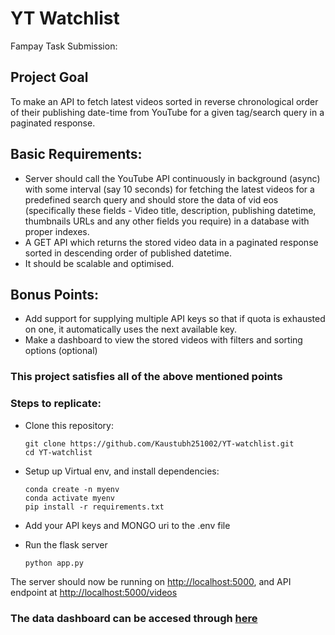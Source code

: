 # YT Watchlist

Fampay Task Submission: 
## Project Goal

To make an API to fetch latest videos sorted in reverse chronological order of their publishing date-time from YouTube for a given tag/search query in a paginated response.

## Basic Requirements:

- Server should call the YouTube API continuously in background (async) with some interval (say 10 seconds) for fetching the latest videos for a predefined search query and should store the data of vid eos (specifically these fields - Video title, description, publishing datetime, thumbnails URLs and any other fields you require) in a database with proper indexes.
- A GET API which returns the stored video data in a paginated response sorted in descending order of published datetime.
- It should be scalable and optimised.

## Bonus Points:

- Add support for supplying multiple API keys so that if quota is exhausted on one, it automatically uses the next available key.
- Make a dashboard to view the stored videos with filters and sorting options (optional) 


### This project satisfies all of the above mentioned points

### Steps to replicate:

- Clone this repository:
  
    ```
    git clone https://github.com/Kaustubh251002/YT-watchlist.git
    cd YT-watchlist
    ```
- Setup up Virtual env, and install dependencies:
  
    ```
    conda create -n myenv
    conda activate myenv
    pip install -r requirements.txt
    ```
- Add your API keys and MONGO uri to the .env file
- Run the flask server
  
    ```
    python app.py
    ```

<p>
    The server should now be running on <a href='http://localhost:5000'>http://localhost:5000</a>, and API endpoint at <a href='http://localhost:5000/videos'>http://localhost:5000/videos</a>
</p>

### The data dashboard can be accesed through <a href="https://charts.mongodb.com/charts-project-0-eixld/public/dashboards/15a58a46-2480-4a41-a4c3-18dfcf0bc31e">here</a>